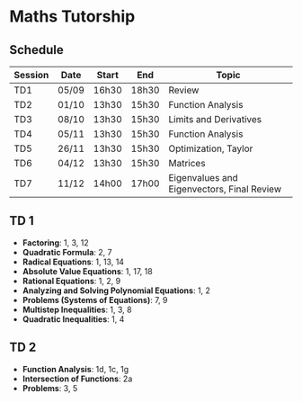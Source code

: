 # Maths Tutorship

## Schedule

| Session | Date  | Start | End   | Topic |
|---------|-------|-------|-------|-------|
| TD1     | 05/09 | 16h30 | 18h30 | Review |
| TD2     | 01/10 | 13h30 | 15h30 | Function Analysis |
| TD3     | 08/10 | 13h30 | 15h30 | Limits and Derivatives |
| TD4     | 05/11 | 13h30 | 15h30 | Function Analysis |
| TD5     | 26/11 | 13h30 | 15h30 | Optimization, Taylor |
| TD6     | 04/12 | 13h30 | 15h30 | Matrices |
| TD7     | 11/12 | 14h00 | 17h00 | Eigenvalues and Eigenvectors, Final Review |

## TD 1
- **Factoring**: 1, 3, 12
- **Quadratic Formula**: 2, 7
- **Radical Equations**: 1, 13, 14
- **Absolute Value Equations**: 1, 17, 18
- **Rational Equations**: 1, 2, 9
- **Analyzing and Solving Polynomial Equations**: 1, 2
- **Problems (Systems of Equations)**: 7, 9
- **Multistep Inequalities**: 1, 3, 8
- **Quadratic Inequalities**: 1, 4

## TD 2
- **Function Analysis**: 1d, 1c, 1g
- **Intersection of Functions**: 2a
- **Problems**: 3, 5
